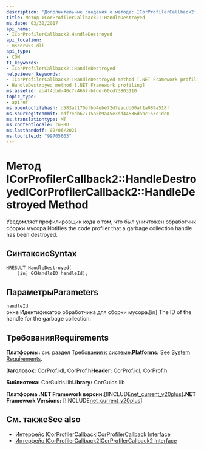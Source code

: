 ```yaml
---
description: 'Дополнительные сведения о методе: ICorProfilerCallback2:: Хандледестройед'
title: Метод ICorProfilerCallback2::HandleDestroyed
ms.date: 03/30/2017
api_name:
- ICorProfilerCallback2.HandleDestroyed
api_location:
- mscorwks.dll
api_type:
- COM
f1_keywords:
- ICorProfilerCallback2::HandleDestroyed
helpviewer_keywords:
- ICorProfilerCallback2::HandleDestroyed method [.NET Framework profiling]
- HandleDestroyed method [.NET Framework profiling]
ms.assetid: ab4f4bbd-40c7-4667-bfde-60cd73803110
topic_type:
- apiref
ms.openlocfilehash: d583a2170efbb4ebe72d7eacdd60af1a089a518f
ms.sourcegitcommit: ddf7edb67715a5b9a45e3dd44536dabc153c1de0
ms.translationtype: MT
ms.contentlocale: ru-RU
ms.lasthandoff: 02/06/2021
ms.locfileid: "99705603"
---
```

# <a name="icorprofilercallback2handledestroyed-method"></a><span data-ttu-id="76488-103">Метод ICorProfilerCallback2::HandleDestroyed</span><span class="sxs-lookup"><span data-stu-id="76488-103">ICorProfilerCallback2::HandleDestroyed Method</span></span>

<span data-ttu-id="76488-104">Уведомляет профилировщик кода о том, что был уничтожен обработчик сборки мусора.</span><span class="sxs-lookup"><span data-stu-id="76488-104">Notifies the code profiler that a garbage collection handle has been destroyed.</span></span>  
  
## <a name="syntax"></a><span data-ttu-id="76488-105">Синтаксис</span><span class="sxs-lookup"><span data-stu-id="76488-105">Syntax</span></span>  
  
```cpp  
HRESULT HandleDestroyed(  
    [in] GCHandleID handleId);  
```  
  
## <a name="parameters"></a><span data-ttu-id="76488-106">Параметры</span><span class="sxs-lookup"><span data-stu-id="76488-106">Parameters</span></span>  

 `handleId`  
 <span data-ttu-id="76488-107">окне Идентификатор обработчика для сборки мусора.</span><span class="sxs-lookup"><span data-stu-id="76488-107">[in] The ID of the handle for the garbage collection.</span></span>  
  
## <a name="requirements"></a><span data-ttu-id="76488-108">Требования</span><span class="sxs-lookup"><span data-stu-id="76488-108">Requirements</span></span>  

 <span data-ttu-id="76488-109">**Платформы:** см. раздел [Требования к системе](../../get-started/system-requirements.md).</span><span class="sxs-lookup"><span data-stu-id="76488-109">**Platforms:** See [System Requirements](../../get-started/system-requirements.md).</span></span>  
  
 <span data-ttu-id="76488-110">**Заголовок:** CorProf.idl, CorProf.h</span><span class="sxs-lookup"><span data-stu-id="76488-110">**Header:** CorProf.idl, CorProf.h</span></span>  
  
 <span data-ttu-id="76488-111">**Библиотека:** CorGuids.lib</span><span class="sxs-lookup"><span data-stu-id="76488-111">**Library:** CorGuids.lib</span></span>  
  
 <span data-ttu-id="76488-112">**Платформа .NET Framework версии:**[!INCLUDE[net_current_v20plus](../../../../includes/net-current-v20plus-md.md)]</span><span class="sxs-lookup"><span data-stu-id="76488-112">**.NET Framework Versions:** [!INCLUDE[net_current_v20plus](../../../../includes/net-current-v20plus-md.md)]</span></span>  
  
## <a name="see-also"></a><span data-ttu-id="76488-113">См. также</span><span class="sxs-lookup"><span data-stu-id="76488-113">See also</span></span>

- [<span data-ttu-id="76488-114">Интерфейс ICorProfilerCallback</span><span class="sxs-lookup"><span data-stu-id="76488-114">ICorProfilerCallback Interface</span></span>](icorprofilercallback-interface.md)
- [<span data-ttu-id="76488-115">Интерфейс ICorProfilerCallback2</span><span class="sxs-lookup"><span data-stu-id="76488-115">ICorProfilerCallback2 Interface</span></span>](icorprofilercallback2-interface.md)
